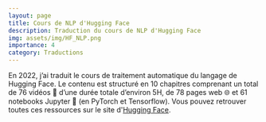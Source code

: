 ```yaml
---
layout: page
title: Cours de NLP d'Hugging Face
description: Traduction du cours de NLP d'Hugging Face
img: assets/img/HF_NLP.png
importance: 4
category: Traductions
---
```


En 2022, j’ai traduit le cours de traitement automatique du langage de Hugging Face.
Le contenu est structuré en 10 chapitres comprenant un total de 76 vidéos 🎥 d’une durée totale d’environ 5H, de 78 pages web 🌐 et 61 notebooks Jupyter 📓 (en PyTorch et Tensorflow).
Vous pouvez retrouver toutes ces ressources sur le site d'[Hugging Face](https://huggingface.co/learn/nlp-course/fr/).
